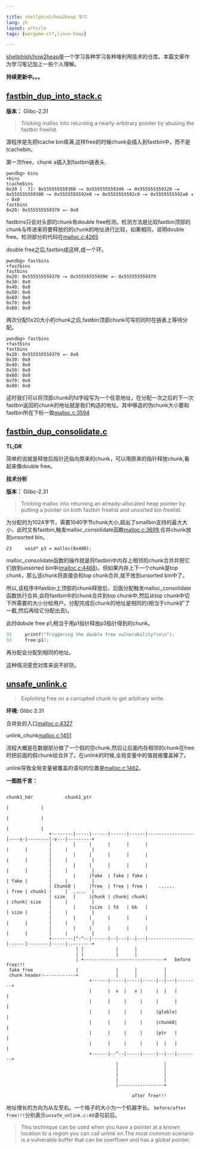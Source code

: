 ```yaml
---

title: shellphish/how2heap 学习
lang: zh
layout: article
tags: [wargame-ctf,linux-heap]

---
```


[shellphish/how2heap](https://github.com/shellphish/how2heap)是一个学习各种学习各种堆利用技术的仓库。本篇文章作为学习笔记加上一些个人理解。 

**持续更新中。。。**

## [fastbin_dup_into_stack.c](https://github.com/shellphish/how2heap/blob/master/glibc_2.35/fastbin_dup_into_stack.c)

**版本：** Glibc-2.31

>Tricking malloc into returning a nearly-arbitrary pointer by abusing the fastbin freelist.	

源程序是先把tcache bin填满,这样free的时候chunk会插入到fastbin中，而不是tcachebin。

第一次free，chunk a插入到fastbin链表头.

```
pwndbg> bins 
+bins 
tcachebins
0x20 [  7]: 0x555555559360 —▸ 0x555555559340 —▸ 0x555555559320 —▸ 0x555555559300 —▸ 0x5555555592e0 —▸ 0x5555555592c0 —▸ 0x5555555592a0 ◂— 0x0
fastbins
0x20: 0x555555559370 ◂— 0x0
```

fastbins只会对头部的chunk有double free检测。检测方法是比较fastbin顶部的chunk与传进来将要释放的的chunk的地址进行比较，如果相同，说明double free。检测部分的代码在[malloc.c:4265](https://github.com/Zhang1933/linux-heap-study/blob/main/glibc-2.31/malloc/malloc.c#L4265)


double free之后,fastbin成这样,成一个环。

```
pwndbg> fastbins 
+fastbins 
fastbins
0x20: 0x555555559370 —▸ 0x555555559390 ◂— 0x555555559370
0x30: 0x0
0x40: 0x0
0x50: 0x0
0x60: 0x0
0x70: 0x0
0x80: 0x0

```

两次分配0x20大小的chunk之后,fastbin顶部chunk可写的同时在链表上等待分配。

```
pwndbg> fastbins 
+fastbins 
fastbins
0x20: 0x555555559370 ◂— 0x0
0x30: 0x0
0x40: 0x0
0x50: 0x0
0x60: 0x0
0x70: 0x0
0x80: 0x0
```

这时我们可以将顶部chunk的fd字段写为一个任意地址，在分配一次之后的下一次fastbin返回的chunk的地址就是我们构造的地址。其中够造的伪chunk大小要和fastbin所在下标一致[malloc.c:3594](https://github.com/Zhang1933/linux-heap-study/blob/main/glibc-2.31/malloc/malloc.c#L3594)


## [fastbin_dup_consolidate.c](https://github.com/shellphish/how2heap/blob/master/glibc_2.35/fastbin_dup_consolidate.c)

**TL;DR**

简单的说就是释放后指针还指向原来的chunk，可以用原来的指针释放chunk,看起来像double free。

**技术分析**

**版本：** Glibc-2.31

>Tricking malloc into returning an already-allocated heap pointer by putting a pointer on both fastbin freelist and unsorted bin freelist.


为分配的为1024字节，需要1040字节chunk大小,超出了smallbin支持的最大大小，此时又有fastbin,触发malloc_consolidate函数[malloc.c:3699](https://github.com/Zhang1933/linux-heap-study/blob/main/glibc-2.31/malloc/malloc.c#L3699),合并chunk放到unsorted bin。

```
23     void* p3 = malloc(0x400);
```

malloc_consolidate函数的操作就是将fastbin中内存上相邻的chunk合并并把它们放到unsorted bin中([malloc.c:4468](https://github.com/Zhang1933/linux-heap-study/blob/main/glibc-2.31/malloc/malloc.c#L4466))。但如果内存上下一个chunk是top chunk，那么该chunk将直接会和top  chunk合并,就不放到unsorted bin中了。


所以,该程序中fastbin上顶部的chunk释放后，后面分配触发malloc_consolidate函数执行合并,会将fastbin中的chunk合并到top chunk中,然后从top chunk中切下所需要的大小分给用户。分配完成后chunk的地址是相同的(相当于chunk扩了一截,然后再给它分配出去)。

此时dobule free p1,相当于用p1指针释放p3指针得到的chunk。

```cpp
31     printf("Triggering the double free vulnerability!\n\n");
32     free(p1);
```

再分配会分配到相同的地址。


这种情况感觉对库来说不好防。

## [unsafe_unlink.c](https://github.com/shellphish/how2heap/blob/master/glibc_2.35/unsafe_unlink.c)

>Exploiting free on a corrupted chunk to get arbitrary write.

**环境:** Glibc 2.31

合并处的入口[malloc.c:4327](https://github.com/Zhang1933/linux-heap-study/blob/main/glibc-2.31/malloc/malloc.c#L4327)

unlink_chunk[malloc.c:1451](https://github.com/Zhang1933/linux-heap-study/blob/main/glibc-2.31/malloc/malloc.c#L1451)


流程大概是在数据部分做了一个假的空chunk,然后让后面内存相邻的chunk在free时把前面的假chunk给合并了。在unlink的时候,全局变量中的值就被覆盖掉了。

unlink导致全局变量被覆盖的语句的位置是[malloc.c:1462](https://github.com/Zhang1933/linux-heap-study/blob/main/glibc-2.31/malloc/malloc.c#L1462)。


**一图胜千言：**

```
                                                                  chunk1_hdr            chunk1_ptr                        
                                                                           |            |                                 
                                                                           |            |                                 
                                                                           |            |                                 
                +--------|-----|------|------|------|-----------------|----v-|--------|-v---|---------+                   
                |        |     |      |      |      |                 |      |        |     |         |                   
                |        |     |      |      |      |                 |      |        |     |         |                   
                |        |     |      |      |      |                 |      |        |     |         |                   
                |        |     |fake  | fake | fake |                 | fake |        |     |         |                   
                | Chunk0 |     |free  | free | free |    ......       | free | chunk1 |     |  .....  |                   
                | size   |     |chunk | chunk| chunk|                 | chunk| size   |     |         |                   
                |        |     |size  | fd   | bk   |                 | size |        |     |         |                   
                |        |     |      |      |      |                 |      |        |     |         |                   
                |        |     |      |      |      |                 |      |        |     |         |                   
                +--------|^-^--|------|--|---|--|---|-----------------|------|--------|-----|---------+                   
                          | |            |      |                                                                         
                          | |            |      |                                                                         
                          | +------------------------------+   before free!!!                                             
 fake free                |              |      |          |                                                              
 chunk header-------------+              |      |          |                                                              
                               +------|-----|-----|-----|--|---|--------+                                                 
                               |      |  v  |   v |     |  |   |        |                                                 
                               |      |     |     |     |      |        |                                                 
                               |      |     |     |     |globle|        |                                                 
                               |      |     |     |     |chunk0|        |                                                 
                               |      |     |     |     |ptr   |        |                                                 
                               |      |     |     |     |  |   |        |                                                 
                               +------|--^--|-----|-----|--|---|--------+                                                 
                                         |                 |                                                              
                                         |                 |                                                              
                                         |                 |                                                              
                                         |                 |                                                              
                                         |-----------------+                                                              
                                                                                                                          
                                               after free!!!
```

地址增长的方向为从左至右。一个格子的大小为一个机器字长。 `before/after free!!!`分别表示`unsafe_unlink.c:49`语句前后。


>This technique can be used when you have a pointer at a known location to a region you can call unlink on.The most common scenario is a vulnerable buffer that can be overflown and has a global pointer.

